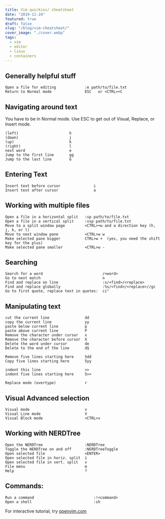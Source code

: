 ```yaml
---
title: Vim quickies/ cheatsheet
date: "2019-11-24"
featured: true
draft: false
slug: "/blog/vim-cheatsheet/"
cover_image: "./cover.webp"
tags:
  - vim
  - editor
  - linux
  - containers
---
```


## Generally helpful stuff

    Open a file for editing             :e path/to/file.txt
    Return to Normal mode               ESC   or <CTRL>+C

## Navigating around text

You have to be in Normal mode. Use ESC to get out of Visual, Replace, or Insert mode.

    (left)                       h
    (down)                       j
    (up)                         k
    (right)                      l
    next word                    e
    Jump to the first line       gg
    Jump to the last line        G

## Entering Text

    Insert text before cursor               i
    Insert text after cursor                a

## Working with multiple files

    Open a file in a horizontal split   :sp path/to/file.txt
    Open a file in a vertical split     :vsp path/to/file.txt
    Move to a split window page         <CTRL>+w and a direction key (h, j, k, or l)
    Move to next window pane            <CTRL>w w
    Make selected pane bigger           CTRL>w +  (yes, you need the shift key for the plus)
    Make selected pane smaller          <CTRL>w -

## Searching

    Search for a word                           /<word>
    Go to next match                            n
    Find and replace on line                    :s/<find>/<replace>
    Find and replace globally                   :%s/<find>/<replace>//gc
    Go to first quote, replace text in quotes:  ci"

## Manipulating text

    cut the current line                dd
    copy the current line               yy
    paste below current line            p
    paste above current line            P
    Remove the character under cursor   x
    Remove the character before cursor  X
    Delete the word under cursor        de
    Delete to the end of the line       d$

    Remove five lines starting here     5dd
    Copy five lines starting here       5yy

    indent this line                    >>
    indent five lines starting here     5>>

    Replace mode (overtype)             r

## Visual Advanced selection

    Visual mode                         v
    Visual Line mode                    V
    Visual Block mode                   <CTRL>v

## Working with NERDTree

    Open the NERDTree                   :NERDTree
    Toggle the NERDTree on and off      :NERDTreeToggle
    Open selected file                  <ENTER>
    Open selected file in horiz. split  i
    Open selected file in vert. split   v
    File menu                           m
    Help                                ?

## Commands:

    Run a command                           :!<command>
    Open a shell                            :sh

For interactive tutorial, try [openvim.com](https://openvim.com)
